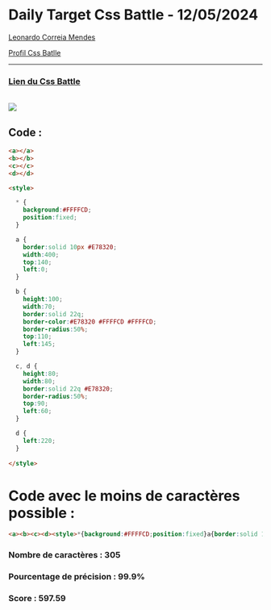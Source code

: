 # Daily Target Css Battle - 12/05/2024

[Leonardo Correia Mendes](https://github.com/leonardo-correiamendes)

[Profil Css Batlle](https://cssbattle.dev/player/PxahljaEJJesW2q41DyRFOpJIt73)

<hr>

### [Lien du Css Battle](https://cssbattle.dev/play/VB4QD1knFQGsiA8TWmQm)
<br>

<img src="https://firebasestorage.googleapis.com/v0/b/cssbattleapp.appspot.com/o/user%2Fummd3POvEDfFyeFvVdOMG3OOrwE2%2Ftargets%2Ftarget_JgN8fb5.png?alt=media">

<br>

## Code : 
```html
<a></a>
<b></b>
<c></c>
<d></d>

<style>

  * {
    background:#FFFFCD;
    position:fixed;
  }

  a {
    border:solid 10px #E78320;
    width:400;
    top:140;
    left:0;
  }

  b {
    height:100;
    width:70;
    border:solid 22q;
    border-color:#E78320 #FFFFCD #FFFFCD;
    border-radius:50%;
    top:110;
    left:145;
  }

  c, d {
    height:80;
    width:80;
    border:solid 22q #E78320;
    border-radius:50%;
    top:90;
    left:60;
  }

  d {
    left:220;
  }
  
</style>
```

# Code avec le moins de caractères possible : 

```html
<a><b><c><d><style>*{background:#FFFFCD;position:fixed}a{border:solid 11q#E78320;width:400;top:140;left:0}b{height:100;width:70;border:solid 22q;border-color:#E78320#FFFFCD#FFFFCD;border-radius:50%;top:110;left:145}c,d{height:80;width:80;border:solid 22q#E78320;border-radius:50%;top:90;left:60}d{left:220
```

### Nombre de caractères : 305
### Pourcentage de précision : 99.9%
### Score : 597.59